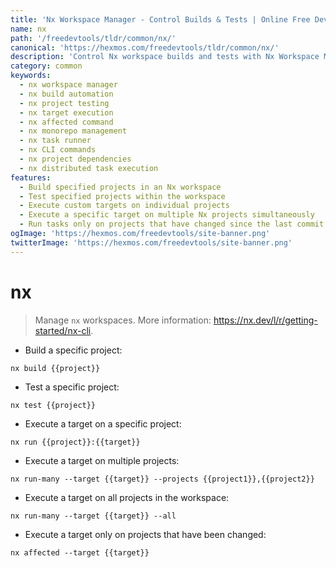 ```yaml
---
title: 'Nx Workspace Manager - Control Builds & Tests | Online Free DevTools by Hexmos'
name: nx
path: '/freedevtools/tldr/common/nx/'
canonical: 'https://hexmos.com/freedevtools/tldr/common/nx/'
description: 'Control Nx workspace builds and tests with Nx Workspace Manager. Execute targets, manage projects, and optimize workflows using the command line. Free online tool, no registration required.'
category: common
keywords:
  - nx workspace manager
  - nx build automation
  - nx project testing
  - nx target execution
  - nx affected command
  - nx monorepo management
  - nx task runner
  - nx CLI commands
  - nx project dependencies
  - nx distributed task execution
features:
  - Build specified projects in an Nx workspace
  - Test specified projects within the workspace
  - Execute custom targets on individual projects
  - Execute a specific target on multiple Nx projects simultaneously
  - Run tasks only on projects that have changed since the last commit
ogImage: 'https://hexmos.com/freedevtools/site-banner.png'
twitterImage: 'https://hexmos.com/freedevtools/site-banner.png'
---
```


# nx

> Manage `nx` workspaces.
> More information: <https://nx.dev/l/r/getting-started/nx-cli>.

- Build a specific project:

`nx build {{project}}`

- Test a specific project:

`nx test {{project}}`

- Execute a target on a specific project:

`nx run {{project}}:{{target}}`

- Execute a target on multiple projects:

`nx run-many --target {{target}} --projects {{project1}},{{project2}}`

- Execute a target on all projects in the workspace:

`nx run-many --target {{target}} --all`

- Execute a target only on projects that have been changed:

`nx affected --target {{target}}`

